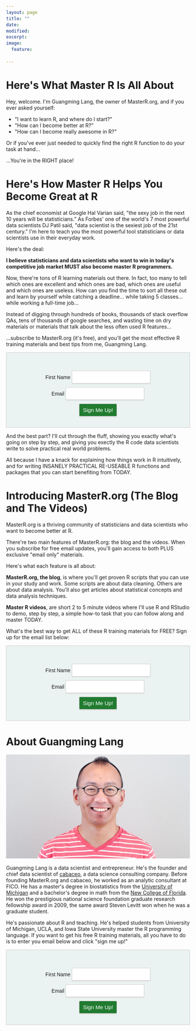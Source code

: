 ```yaml
---
layout: page
title: ""
date: 
modified:
excerpt:
image:
  feature:

---
```


# Here's What Master R Is All About
Hey, welcome. I'm Guangming Lang, the owner of MasterR.org, and if you ever asked yourself:

* "I want to learn R, and where do I start?"
* "How can I become better at R?"
* "How can I become really awesome in R?" 

Or if you've ever just needed to quickly find the right R function to do your task at hand...

...You're in the RIGHT place!

# Here's How Master R Helps You Become Great at R
As the chief economist at Google Hal Varian said, "the sexy job in the next 10 years will be statisticians.” As Forbes' one of the world's 7 most powerful data scientists DJ Patil said, "data scientist is the sexiest job of the 21st century." I'm here to teach you the most powerful tool statisticians or data scientists use in their everyday work. 

Here's the deal:

**I believe statisticians and data scientists who want to win in today's competitive job market MUST also become master R programmers.**

Now, there're tons of R learning materials out there. In fact, too many to tell which ones are excellent and which ones are bad, which ones are useful and which ones are useless. How can you find the time to sort all these out and learn by yourself while catching a deadline... while taking 5 classes... while working a full-time job...

Instead of digging through hundreds of books, thousands of stack overflow QAs, tens of thousands of google searches, and wasting time on dry materials or materials that talk about the less often used R features...

...subscribe to MasterR.org (it's free), and you'll get the most effective R training materials and best tips from me, Guangming Lang. 

<!-- Begin MailChimp Signup Form -->
<html>
<head>
<link href="//cdn-images.mailchimp.com/embedcode/classic-081711.css" rel="stylesheet" type="text/css">
<style type="text/css">
		#mc_embed_signup{background: #EBF2F2; clear:left; font:14px Helvetica,Arial,sans-serif; border: 1px solid #ccc; padding: 20px 15px; text-align: center}
	#mc_embed_signup input {
		background: #fff;
		border: 1px solid #ccc;
		font-size: 15px;
		margin-bottom: 10px;
		padding: 8px 10px;
		border-radius: 3px;
		-moz-border-radius: 3px;
		-webkit-border-radius: 3px;
		box-shadow: 0 2px 2px #ddd;
		-moz-box-shadow: 0 2px 2px #ddd;
		-webkit-box-shadow: 0 2px 2px #ddd
	}
	#mc_embed_signup input.name { background: #fff  no-repeat 10px center; padding-left: 5px }
	#mc_embed_signup input.email { background: #fff no-repeat 10px center; padding-left: 5px }
	#mc_embed_signup .button{ background: #217b30; -moz-border-radius: 8; font: 18px; color:#FFFFFF; }
	#mc_embed_signup .button:hover{ background: #217b30; color: #c6ffd1; }
</style>
</head>
<div id="mc_embed_signup">
<form action="//gmlang.us9.list-manage.com/subscribe/post?u=66768baba1811dbdb4e186167&amp;id=0288c18c07" method="post" id="mc-embedded-subscribe-form" name="mc-embedded-subscribe-form" class="validate" target="_blank">
    <div id="mc_embed_signup_scroll">
	<h2></h2>
<div class="mc-field-group">
	<label for="mce-FIRST_NAME">First Name </label>
	<input type="text" value="" name="FIRST_NAME" class="required name" id="mce-FIRST_NAME">
</div>
<div class="mc-field-group">
	<label for="mce-EMAIL">Email </label>
	<input type="email" value="" name="EMAIL" class="required email" id="mce-EMAIL">
	<input type="reset" id="chimp-reset-top" style="display:none"/>
</div>
	<div id="mce-responses" class="clear">
		<div class="response" id="mce-error-response" style="display:none"></div>
		<div class="response" id="mce-success-response" style="display:none"></div>
	</div>    <!-- real people should not fill this in and expect good things - do not remove this or risk form bot signups-->
    <div style="position: absolute; left: -5000px;"><input type="text" name="b_66768baba1811dbdb4e186167_0288c18c07" tabindex="-1" value=""></div>
    <div class="clear"><input type="submit" value="Sign Me Up!" name="subscribe" id="mc-embedded-subscribe" class="button index-top-clear"></div>
    </div>
</form>
</div>
</html>
<!--End mc_embed_signup-->

And the best part? I'll cut through the fluff, showing you exactly what's going on step by step, and giving you exectly the R code data scientists write to solve practical real world problems. 

All because I have a knack for explaining how things work in R intuitively, and for writing INSANELY PRACTICAL RE-USEABLE R functions and packages that you can start benefiting from TODAY.

# Introducing MasterR.org (The Blog and The Videos)
MasterR.org is a thriving community of statisticians and data scientists who want to become better at R.

There're two main features of MasterR.org: the blog and the videos. When you subscribe for free email updates, you'll gain access to both PLUS exclusive "email only" materials.

Here's what each feature is all about:

**MasterR.org, the blog**, is where you'll get proven R scripts that you can use in your study and work. Some scripts are about data cleaning. Others are about data analysis. You'll also get articles about statistical concepts and data analysis techniques. 

**Master R videos**, are short 2 to 5 minute videos where I'll use R and RStudio to demo, step by step, a simple how-to task that you can follow along and master TODAY.

What's the best way to get ALL of these R training materials for FREE? Sign up for the email list below:

<!-- Begin MailChimp Signup Form -->
<html>
<head>
<link href="//cdn-images.mailchimp.com/embedcode/classic-081711.css" rel="stylesheet" type="text/css">
<style type="text/css">
		#mc_embed_signup{background: #EBF2F2; clear:left; font:14px Helvetica,Arial,sans-serif; border: 1px solid #ccc; padding: 20px 15px; text-align: center}
	#mc_embed_signup input {
		background: #fff;
		border: 1px solid #ccc;
		font-size: 15px;
		margin-bottom: 10px;
		padding: 8px 10px;
		border-radius: 3px;
		-moz-border-radius: 3px;
		-webkit-border-radius: 3px;
		box-shadow: 0 2px 2px #ddd;
		-moz-box-shadow: 0 2px 2px #ddd;
		-webkit-box-shadow: 0 2px 2px #ddd
	}
	#mc_embed_signup input.name { background: #fff  no-repeat 10px center; padding-left: 5px }
	#mc_embed_signup input.email { background: #fff no-repeat 10px center; padding-left: 5px }
	#mc_embed_signup .button{ background: #217b30; -moz-border-radius: 8; font: 18px; color:#FFFFFF; }
	#mc_embed_signup .button:hover{ background: #217b30; color: #c6ffd1; }
</style>
</head>
<div id="mc_embed_signup">
<form action="//gmlang.us9.list-manage.com/subscribe/post?u=66768baba1811dbdb4e186167&amp;id=0288c18c07" method="post" id="mc-embedded-subscribe-form" name="mc-embedded-subscribe-form" class="validate" target="_blank">
    <div id="mc_embed_signup_scroll">
	<h2></h2>
<div class="mc-field-group">
	<label for="mce-FIRST_NAME">First Name </label>
	<input type="text" value="" name="FIRST_NAME" class="required name" id="mce-FIRST_NAME">
</div>
<div class="mc-field-group">
	<label for="mce-EMAIL">Email </label>
	<input type="email" value="" name="EMAIL" class="required email" id="mce-EMAIL">
	<input type="reset" id="chimp-reset-middle" style="display:none"/>
</div>
	<div id="mce-responses" class="clear">
		<div class="response" id="mce-error-response" style="display:none"></div>
		<div class="response" id="mce-success-response" style="display:none"></div>
	</div>    <!-- real people should not fill this in and expect good things - do not remove this or risk form bot signups-->
    <div style="position: absolute; left: -5000px;"><input type="text" name="b_66768baba1811dbdb4e186167_0288c18c07" tabindex="-1" value=""></div>
    <div class="clear"><input type="submit" value="Sign Me Up!" name="subscribe" id="mc-embedded-subscribe" class="button index-middle-clear"></div>
    </div>
</form>
</div>
</html>
<!--End mc_embed_signup-->

# About Guangming Lang
![](/images/gmlang4.jpg) 

Guangming Lang is a data scientist and entrepreneur. He's the founder and chief data scientist of [cabaceo](http://cabaceo.com), a data science consulting company. Before founding MasterR.org and cabaceo, he worked as an analytic consultant at FICO. He has a master's degree in biostatistics from the [University of Michigan](http://umich.edu) and a bachelor's degree in math from the [New College of Florida](http://www.ncf.edu). He won the prestigious national science foundation graduate research fellowship award in 2009, the same award Steven Levitt won when he was a graduate student. 

He's passionate about R and teaching. He's helped students from University of Michigan, UCLA, and Iowa State University master the R programming language. If you want to get his free R training materials, all you have to do is to enter you email below and click "sign me up!"

<!-- Begin MailChimp Signup Form -->
<html>
<head>
<link href="//cdn-images.mailchimp.com/embedcode/classic-081711.css" rel="stylesheet" type="text/css">
<style type="text/css">
		#mc_embed_signup{background: #EBF2F2; clear:left; font:14px Helvetica,Arial,sans-serif; border: 1px solid #ccc; padding: 20px 15px; text-align: center}
	#mc_embed_signup input {
		background: #fff;
		border: 1px solid #ccc;
		font-size: 15px;
		margin-bottom: 10px;
		padding: 8px 10px;
		border-radius: 3px;
		-moz-border-radius: 3px;
		-webkit-border-radius: 3px;
		box-shadow: 0 2px 2px #ddd;
		-moz-box-shadow: 0 2px 2px #ddd;
		-webkit-box-shadow: 0 2px 2px #ddd
	}
	#mc_embed_signup input.name { background: #fff  no-repeat 10px center; padding-left: 5px }
	#mc_embed_signup input.email { background: #fff no-repeat 10px center; padding-left: 5px }
	#mc_embed_signup .button{ background: #217b30; -moz-border-radius: 8; font: 18px; color:#FFFFFF; }
	#mc_embed_signup .button:hover{ background: #217b30; color: #c6ffd1; }
</style>
</head>
<div id="mc_embed_signup">
<form action="//gmlang.us9.list-manage.com/subscribe/post?u=66768baba1811dbdb4e186167&amp;id=0288c18c07" method="post" id="mc-embedded-subscribe-form" name="mc-embedded-subscribe-form" class="validate" target="_blank">
    <div id="mc_embed_signup_scroll">
	<h2></h2>
<div class="mc-field-group">
	<label for="mce-FIRST_NAME">First Name </label>
	<input type="text" value="" name="FIRST_NAME" class="required name" id="mce-FIRST_NAME">
</div>
<div class="mc-field-group">
	<label for="mce-EMAIL">Email </label>
	<input type="email" value="" name="EMAIL" class="required email" id="mce-EMAIL">
	<input type="reset" id="chimp-reset-bottom" style="display:none"/>
</div>
	<div id="mce-responses" class="clear">
		<div class="response" id="mce-error-response" style="display:none"></div>
		<div class="response" id="mce-success-response" style="display:none"></div>
	</div>    <!-- real people should not fill this in and expect good things - do not remove this or risk form bot signups-->
    <div style="position: absolute; left: -5000px;"><input type="text" name="b_66768baba1811dbdb4e186167_0288c18c07" tabindex="-1" value=""></div>
    <div class="clear"><input type="submit" value="Sign Me Up!" name="subscribe" id="mc-embedded-subscribe" class="button index-bottom-clear"></div>
    </div>
</form>
</div>
</html>
<script src="http://ajax.googleapis.com/ajax/libs/jquery/1.11.1/jquery.min.js"></script>
<script type="text/javascript">
    $(document).ready(function(){
	 	$(".index-top-clear").click(function() {
    		 setTimeout(function(){
				$('#chimp-reset-top').click();
    		 },1000); 
		});
		$(".index-middle-clear").click(function() {
    		 setTimeout(function(){
				$('#chimp-reset-middle').click();
    		 },1000); 
		});
		$(".index-bottom-clear").click(function() {
    		 setTimeout(function(){
				$('#chimp-reset-bottom').click();
    		 },1000); 
		});
    });
</script> 
<!--End mc_embed_signup-->